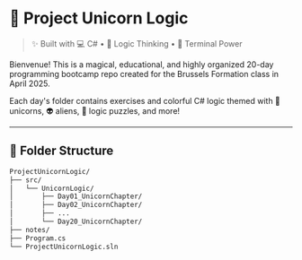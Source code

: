 # 🦄 Project Unicorn Logic

> ✨ Built with 💻 C# • 🧠 Logic Thinking • 🔮 Terminal Power

Bienvenue! This is a magical, educational, and highly organized 20-day programming bootcamp repo created for the Brussels Formation class in April 2025.

Each day's folder contains exercises and colorful C# logic themed with 🦄 unicorns, 👽 aliens, 🧠 logic puzzles, and more!

---

## 📁 Folder Structure

```bash
ProjectUnicornLogic/
├── src/
│   └── UnicornLogic/
│       ├── Day01_UnicornChapter/
│       ├── Day02_UnicornChapter/
│       ├── ...
│       └── Day20_UnicornChapter/
├── notes/
├── Program.cs
└── ProjectUnicornLogic.sln
